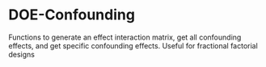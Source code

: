 # DOE-Confounding
Functions to generate an effect interaction matrix, get all confounding effects, and get specific confounding effects. Useful for fractional factorial designs
